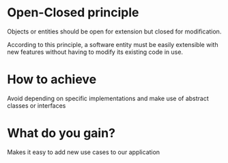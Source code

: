 # Open-Closed principle

Objects or entities should be open for extension but closed for modification.

According to this principle, a software entity must be easily extensible with new features without having to modify its existing code in use.

# How to achieve
Avoid depending on specific implementations and make use of abstract classes or interfaces

# What do you gain?
Makes it easy to add new use cases to our application